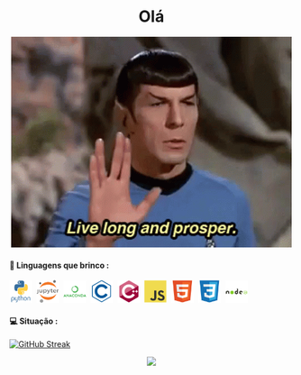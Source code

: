 <h1 align="center"> Olá </h1>

<p align="center">
  <img src="fun/spock-star-trek.gif" /> 
</p>


#### :robot: Linguagens que brinco :
  <img src="https://github.com/devicons/devicon/blob/master/icons/python/python-original-wordmark.svg" title="Python" alt="Python" width="40" height="40"/>&nbsp;
  <img src="https://github.com/devicons/devicon/blob/master/icons/jupyter/jupyter-original-wordmark.svg" title="Jupyter" alt="Jupyter" width="40" height="40"/>&nbsp;
  <img src="https://github.com/devicons/devicon/blob/master/icons/anaconda/anaconda-original-wordmark.svg" title="Anaconda" alt="Anaconda" width="40" height="40"/>&nbsp;
  <img src="https://github.com/devicons/devicon/blob/master/icons/c/c-line.svg" title="C" alt="C" width="40" height="40"/>&nbsp;
  <img src="https://github.com/devicons/devicon/blob/master/icons/cplusplus/cplusplus-original.svg" title="Cpp" alt="Cpp" width="40" height="40"/>&nbsp;
  <img src="https://github.com/devicons/devicon/blob/master/icons/javascript/javascript-original.svg" title="JavaScript" alt="JavaScript" width="40" height="40"/>&nbsp;
  <img src="https://github.com/devicons/devicon/blob/master/icons/html5/html5-original.svg" title="HTML" alt="HTML" width="40" height="40"/>&nbsp;
  <img src="https://github.com/devicons/devicon/blob/master/icons/css3/css3-original.svg" title="CSS" alt="CSS" width="40" height="40"/>&nbsp;
  <img src="https://github.com/devicons/devicon/blob/master/icons/nodejs/nodejs-original-wordmark.svg" title="NodeJS" alt="NodeJS" width="40" height="40"/>&nbsp;

#### :computer: Situação :

[![GitHub Streak](http://github-readme-streak-stats.herokuapp.com?user=pizza2u&theme=gruvbox_duo&date_format=M%20j%5B%2C%20Y%5D&background=0C0D4E)](https://git.io/streak-stats)
<p align="center">
  <img src="http://github-readme-streak-stats.herokuapp.com?user=pizza2u&theme=gruvbox_duo&date_format=M%20j%5B%2C%20Y%5D&background=0C0D4E)](https://git.io/streak-stats)" /> 
</p>
